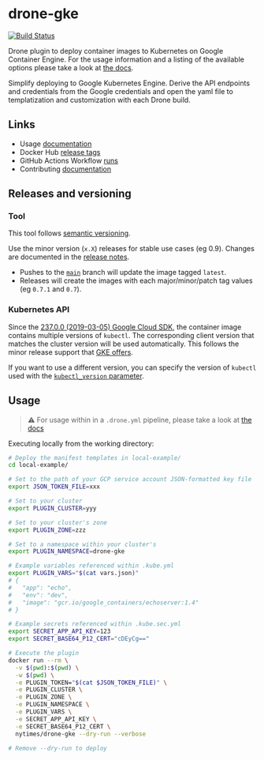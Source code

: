 # drone-gke

[![Build Status](https://github.com/nytimes/drone-gke/actions/workflows/build.yml/badge.svg)](https://github.com/nytimes/drone-gke/actions/workflows/build.yml)

Drone plugin to deploy container images to Kubernetes on Google Container Engine.
For the usage information and a listing of the available options please take a look at [the docs](DOCS.md).

Simplify deploying to Google Kubernetes Engine.
Derive the API endpoints and credentials from the Google credentials and open the yaml file to templatization and customization with each Drone build.

## Links

- Usage [documentation](DOCS.md)
- Docker Hub [release tags](https://hub.docker.com/r/nytimes/drone-gke/tags)
- GitHub Actions Workflow [runs](https://github.com/nytimes/drone-gke/actions)
- Contributing [documentation](.github/CONTRIBUTING.md)

## Releases and versioning

### Tool

This tool follows [semantic versioning](https://semver.org/).

Use the minor version (`x.X`) releases for stable use cases (eg 0.9).
Changes are documented in the [release notes](https://github.com/nytimes/drone-gke/releases).

- Pushes to the [`main`](https://github.com/nytimes/drone-gke/tree/main) branch will update the image tagged `latest`.
- Releases will create the images with each major/minor/patch tag values (eg `0.7.1` and `0.7`).

### Kubernetes API

Since the [237.0.0 (2019-03-05) Google Cloud SDK][sdk], the container image contains multiple versions of `kubectl`.
The corresponding client version that matches the cluster version will be used automatically.
This follows the minor release support that [GKE offers](https://cloud.google.com/kubernetes-engine/versioning-and-upgrades).

If you want to use a different version, you can specify the version of `kubectl` used with the [`kubectl_version` parameter][version-parameter].

[sdk]: https://cloud.google.com/sdk/docs/release-notes#23700_2019-03-05
[version-parameter]: DOCS.md#kubectl_version

## Usage

> :warning: For usage within in a `.drone.yml` pipeline, please take a look at [the docs](DOCS.md)

Executing locally from the working directory:

```sh
# Deploy the manifest templates in local-example/
cd local-example/

# Set to the path of your GCP service account JSON-formatted key file
export JSON_TOKEN_FILE=xxx

# Set to your cluster
export PLUGIN_CLUSTER=yyy

# Set to your cluster's zone
export PLUGIN_ZONE=zzz

# Set to a namespace within your cluster's
export PLUGIN_NAMESPACE=drone-gke

# Example variables referenced within .kube.yml
export PLUGIN_VARS="$(cat vars.json)"
# {
#   "app": "echo",
#   "env": "dev",
#   "image": "gcr.io/google_containers/echoserver:1.4"
# }

# Example secrets referenced within .kube.sec.yml
export SECRET_APP_API_KEY=123
export SECRET_BASE64_P12_CERT="cDEyCg=="

# Execute the plugin
docker run --rm \
  -v $(pwd):$(pwd) \
  -w $(pwd) \
  -e PLUGIN_TOKEN="$(cat $JSON_TOKEN_FILE)" \
  -e PLUGIN_CLUSTER \
  -e PLUGIN_ZONE \
  -e PLUGIN_NAMESPACE \
  -e PLUGIN_VARS \
  -e SECRET_APP_API_KEY \
  -e SECRET_BASE64_P12_CERT \
  nytimes/drone-gke --dry-run --verbose

# Remove --dry-run to deploy
```
